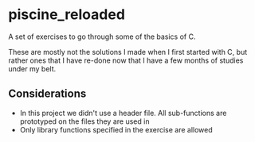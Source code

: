 # piscine_reloaded

A set of exercises to go through some of the basics of C.

These are mostly not the solutions I made when I first started with C, but rather ones that I have re-done now that I have a few months of studies under my belt.

## Considerations
- In this project we didn't use a header file. All sub-functions are prototyped on the files they are used in
- Only library functions specified in the exercise are allowed